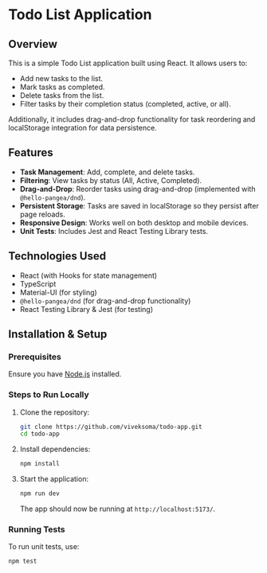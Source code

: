 # Todo List Application

## Overview
This is a simple Todo List application built using React. It allows users to:
- Add new tasks to the list.
- Mark tasks as completed.
- Delete tasks from the list.
- Filter tasks by their completion status (completed, active, or all).

Additionally, it includes drag-and-drop functionality for task reordering and localStorage integration for data persistence.

## Features
- **Task Management**: Add, complete, and delete tasks.
- **Filtering**: View tasks by status (All, Active, Completed).
- **Drag-and-Drop**: Reorder tasks using drag-and-drop (implemented with `@hello-pangea/dnd`).
- **Persistent Storage**: Tasks are saved in localStorage so they persist after page reloads.
- **Responsive Design**: Works well on both desktop and mobile devices.
- **Unit Tests**: Includes Jest and React Testing Library tests.

## Technologies Used
- React (with Hooks for state management)
- TypeScript
- Material-UI (for styling)
- `@hello-pangea/dnd` (for drag-and-drop functionality)
- React Testing Library & Jest (for testing)

## Installation & Setup
### Prerequisites
Ensure you have [Node.js](https://nodejs.org/) installed.

### Steps to Run Locally
1. Clone the repository:
   ```sh
   git clone https://github.com/viveksoma/todo-app.git
   cd todo-app
   ```
2. Install dependencies:
   ```sh
   npm install
   ```
3. Start the application:
   ```sh
   npm run dev
   ```
   The app should now be running at `http://localhost:5173/`.

### Running Tests
To run unit tests, use:
```sh
npm test
```
